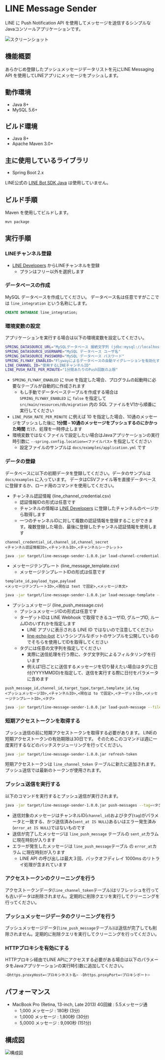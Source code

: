 # LINE Message Sender

LINE に Push Notification API を使用してメッセージを送信するシンプルなJavaコンソールアプリケーションです。

![スクリーンショット](docs/resources/screenshot.jpg)

## 機能概要

あらかじめ登録したプッシュメッセージデータリストを元にLINE Messaging API を使用してLINEアプリにメッセージをプッシュします。

## 動作環境

* Java 8+
* MySQL 5.6+

## ビルド環境

* Java 8+
* Apache Maven 3.0+

## 主に使用しているライブラリ

* Spring Boot 2.x

LINE公式の [LINE Bot SDK Java](https://github.com/line/line-bot-sdk-java) は使用していません。

## ビルド手順

Maven を使用してビルドします。

```bash
mvn package
```

## 実行手順
### LINEチャンネル登録

* [LINE Developers](https://developers.line.me/) からLINEチャンネルを登録
    * プランはフリー以外を選択します

### データベースの作成

MySQL データベースを作成してください。
データベース名は任意ですがここでは `line_integration` という名称にします。

```sql
CREATE DATABASE line_integration;
```

### 環境変数の設定

アプリケーションを実行する場合は以下の環境変数を設定してください。

```bash
SPRING_DATASOURCE_URL="MySQLデータベース 接続文字列 (jdbc:mysql://localhost:3306/line_integration)"
SPRING_DATASOURCE_USERNAME="MySQL データベース ユーザ名"
SPRING_DATASOURCE_PASSWORD="MySQL データベース パスワード"
SPRING_FLYWAY_ENABLED="Flywayによるデータベースの自動マイグレーションを有効化するか (true|false)"
LINE_CHANNEL_ID="使用するLINEチャンネルID"
LINE_PUSH_RATE_PER_MINUTE="1分間あたりのPush回数の上限"
```

* `SPRING_FLYWAY_ENABLED` に true を指定した場合、プログラムの起動時に必要なテーブルが自動的に作成されます
    * もし手動でデータベーステーブルを作成する場合は `SPRING_FLYWAY_ENABLED` に `false` を指定して `src/main/resources/db/migration` 内の SQL ファイルをV1から順番に実行してください
* `LINE_PUSH_RATE_PER_MINUTE` に例えば 10 を指定した場合、10通のメッセージをプッシュした後に **1分間 - 10通のメッセージをプッシュするのにかかった時間** だけ、処理を一時停止します
* 環境変数ではなくファイルで設定したい場合はJavaアプリケーションの実行時引数に `--spring.config.location=<ファイルパス>` を指定してください
    * 設定ファイルのサンプルは `docs/examples/application.yml` です

### データの登録

データベースに以下の初期データを登録してください。データのサンプルは `docs/examples` に入っています。
データはCSVファイル等を直接データベースに登録するか、ロード用のコマンドを使用してください。

* チャンネル認証情報 (line_channel_credential.csv)
    * 認証情報IDの形式は任意です
    * チャンネルの情報は [LINE Developers](https://developers.line.me/) に登録したチャンネルのページから取得します
    * 一つのチャンネルIDに対して複数の認証情報を登録することができます。複数登録した場合、最後に登録したチャンネル認証情報を使用します

```csv
channel_credential_id,channel_id,channel_secret
<チャンネル認証情報ID>,<チャンネルID>,<チャンネルシークレット>
```

```bash
java -jar target/line-message-sender-1.0.0.jar load-channel-credential --file=<CSVファイル>
```

* メッセージテンプレート (line_message_template.csv)
    * メッセージテンプレートIDの形式は任意です

```csv
template_id,payload_type,payload
<メッセージテンプレートID>,<現在は text で固定>,<メッセージ本文>
```

```bash
java -jar target/line-message-sender-1.0.0.jar load-message-template --file=<CSVファイル>
```

* プッシュメッセージ (line_push_message.csv)
    * プッシュメッセージIDの形式は任意です
    * ターゲットIDは LINE Webhook で取得できるユーザID, グループID, ルームIDのいずれかを指定します
        * LINE アプリに表示される LINE ID ではないので注意してください
        * [line-echo-bot](https://github.com/tdc-yamada-ya/line-echo-bot) というシンプルなボットのサンプルを公開しているのでそちらを使用してIDを取得してください
    * タグには任意の文字列を指定してください
        * 実際に送信処理を行う際に、タグ文字列によるフィルタリングを行います
        * 例えば1日ごとに送信するメッセージを切り替えたい場合はタグに日付(YYYYMMDD)を指定して、送信を実行する際に日付をパラメータに含めます

```csv
push_message_id,channel_id,target_type,target,template_id,tag
<プッシュメッセージID>,<チャンネルID>,<現在は to で固定>,<ターゲットID>,<メッセージテンプレートID>,<タグ>
```

```bash
java -jar target/line-message-sender-1.0.0.jar load-push-message --file=<CSVファイル>
```

### 短期アクセストークンを取得する

プッシュ送信の前に短期アクセストークンを取得する必要があります。
LINEの短期アクセストークンの有効期限は30日です。
そのためこのコマンドは週に一度実行するなどのバッチスケジューリングを行ってください。

```bash
java -jar target/line-message-sender-1.0.0.jar refresh-token
```

短期アクセストークンは `line_channel_token` テーブルに新たに追加されます。
プッシュ送信では最新のトークンが使用されます。

### プッシュ送信を実行する

以下のコマンドを実行するとプッシュ送信が実行されます。

```bash
java -jar target/line-message-sender-1.0.0.jar push-messages --tag=<タグ>
```

* 送信対象のメッセージはチャンネルID(`channel_id`)およびタグ(`tag`)がパラメータと一致する、かつ送信済み(`sent_at IS NULL`)あるいはエラー発生済み(`error_at IS NULL`)ではないものです
* 送信が完了したメッセージは `line_push_message` テーブルの `sent_at`カラム に現在時刻が入ります
* エラーが発生したメッセージは `line_push_message`テーブル の `error_at`カラム に現在時刻が入ります
    * LINE API の呼び出しは最大３回、バックオフディレイ 1000ms のリトライ処理が含まれています

### アクセストークンのクリーニングを行う

アクセストークンデータ(`line_channel_token`テーブル)はリフレッシュを行っても古いデータは削除されません。定期的に削除クエリを実行してクリーニングを行ってください。

### プッシュメッセージデータのクリーニングを行う

プッシュメッセージデータ(`line_push_message`テーブル)は送信が完了しても削除されません。定期的に削除クエリを実行してクリーニングを行ってください。

### HTTPプロキシを有効にする

HTTPプロキシ経由でLINE APIにアクセスする必要がある場合は以下のパラメータをJavaアプリケーションの実行時引数に追加してください。

```bash
-Dhttps.proxyHost=<プロキシホスト名> -Dhttps.proxyPort=<プロキシポート>
```

## パフォーマンス

* MacBook Pro (Retina, 13-inch, Late 2013) 4G回線 : 5.5メッセージ通
    * 1,000 メッセージ : 180秒 (3分)
    * 1,0000 メッセージ : 1,800秒 (30分)
    * 5,0000 メッセージ : 9,090秒 (151分)

## 構成図

![構成図](docs/resources/architecture.png)
